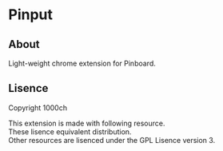 # Pinput

## About

Light-weight chrome extension for Pinboard.

## Lisence

Copyright 1000ch  

This extension is made with following resource.  
These lisence equivalent distribution.  
Other resources are lisenced under the GPL Lisence version 3.  